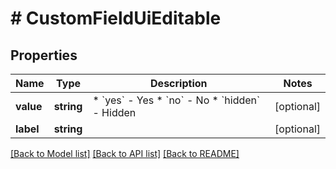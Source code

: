 # # CustomFieldUiEditable

## Properties

Name | Type | Description | Notes
------------ | ------------- | ------------- | -------------
**value** | **string** | * &#x60;yes&#x60; - Yes * &#x60;no&#x60; - No * &#x60;hidden&#x60; - Hidden | [optional]
**label** | **string** |  | [optional]

[[Back to Model list]](../../README.md#models) [[Back to API list]](../../README.md#endpoints) [[Back to README]](../../README.md)
